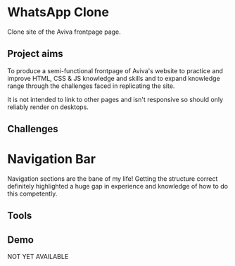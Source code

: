 # WhatsApp Clone

Clone site of the Aviva frontpage page.

## Project aims

To produce a semi-functional frontpage of Aviva's website to practice and improve HTML, CSS & JS knowledge and skills and to expand knowledge range through the challenges faced in replicating the site.

It is not intended to link to other pages and isn't responsive so should only reliably render on desktops.

## Challenges

# Navigation Bar
Navigation sections are the bane of my life! Getting the structure correct definitely highlighted a huge gap in experience and knowledge of how to do this competently.


## Tools 



## Demo

NOT YET AVAILABLE
